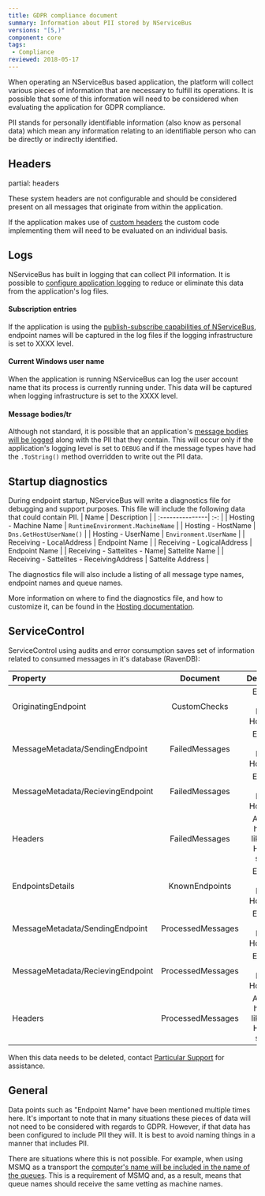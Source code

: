 ```yaml
---
title: GDPR compliance document
summary: Information about PII stored by NServiceBus
versions: "[5,)"
component: core
tags:
 - Compliance
reviewed: 2018-05-17
---
```


When operating an NServiceBus based application, the platform will collect various pieces of information that are necessary to fulfill its operations. It is possible that some of this information will need to be considered when evaluating the application for GDPR compliance.

PII stands for personally identifiable information (also know as personal data) which mean any information relating to an identifiable person who can be directly or indirectly identified. 

## Headers

partial: headers

These system headers are not configurable and should be considered present on all messages that originate from within the application. 

If the application makes use of [custom headers](/samples/header-manipulation/#adding-headers-when-sending-a-message) the custom code implementing them will need to be evaluated on an individual basis.


## Logs

NServiceBus has built in logging that can collect PII information. It is possible to [configure application logging](/nservicebus/logging/) to reduce or eliminate this data from the application's log files.

#### Subscription entries
If the application is using the [publish-subscribe capabilities of NServiceBus](/nservicebus/messaging/publish-subscribe/), endpoint names will be captured in the log files if the logging infrastructure is set to XXXX level.

#### Current Windows user name
When the application is running NServiceBus can log the user account name that its process is currently running under. This data will be captured when logging infrastructure is set to the XXXX level.

#### Message bodies/tr
Although not standard, it is possible that an application's [message bodies will be logged](/nservicebus/logging/message-contents.md) along with the PII that they contain. This will occur only if the application's logging level is set to `DEBUG` and if the message types have had the `.ToString()` method overridden to write out the PII data.


## Startup diagnostics

During endpoint startup, NServiceBus will write a diagnostics file for debugging and support purposes. This file will include the following data that could contain PII.
| Name | Description |
| :---------------| :-: |
| Hosting - Machine Name | `RuntimeEnvironment.MachineName` |
| Hosting - HostName | `Dns.GetHostUserName()` |
| Hosting - UserName | `Environment.UserName` |
| Receiving - LocalAddress | Endpoint Name |
| Receiving - LogicalAddress | Endpoint Name |
| Receiving - Sattelites - Name| Sattelite Name |
| Receiving - Sattelites - ReceivingAddress | Sattelite Address |

The diagnostics file will also include a listing of all message type names, endpoint names and queue names.

More information on where to find the diagnostics file, and how to customize it, can be found in the [Hosting documentation](/nservicebus/hosting/startup-diagnostics.md).

## ServiceControl

ServiceControl using audits and error consumption saves set of information related to consumed messages in it's database (RavenDB):

| Property | Document | Description |
| :------------------ | :-: | :-: |
| OriginatingEndpoint | CustomChecks | Endpoint Name, HostId, HostName |
| MessageMetadata/SendingEndpoint | FailedMessages | Endpoint Name, HostId, HostName |
| MessageMetadata/RecievingEndpoint | FailedMessages | Endpoint Name, HostId, HostName |
| Headers | FailedMessages | All of the headers like in the Headers section |
| EndpointsDetails | KnownEndpoints | Endpoint Name, HostId, HostName |
| MessageMetadata/SendingEndpoint | ProcessedMessages | Endpoint Name, HostId, HostName |
| MessageMetadata/RecievingEndpoint | ProcessedMessages | Endpoint Name, HostId, HostName |
| Headers | ProcessedMessages | All of the headers like in the Headers section |

When this data needs to be deleted, contact [Particular Support](https://particular.net/support) for assistance. 


## General

Data points such as "Endpoint Name" have been mentioned multiple times here. It's important to note that in many situations these pieces of data will not need to be considered with regards to GDPR. However, if that data has been configured to include PII they will. It is best to avoid naming things in a manner that includes PII.

There are situations where this is not possible. For example, when using MSMQ as a transport the [computer's name will be included in the name of the queues](/transports/msmq/full-qualified-domain-name.md). This is a requirement of MSMQ and, as a result, means that queue names should receive the same vetting as machine names.
